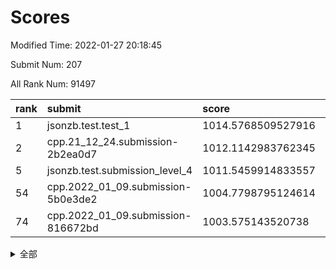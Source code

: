 # Scores

Modified Time: 2022-01-27 20:18:45

Submit Num: 207

All Rank Num: 91497

| rank |               submit               |       score        |       sigma        | pk_num |
| :--- | :--------------------------------- | :----------------- | :----------------- | :----- |
| 1    | jsonzb.test.test_1                 | 1014.5768509527916 | 0.8345236614282414 | 1769   |
| 2    | cpp.21_12_24.submission-2b2ea0d7   | 1012.1142983762345 | 0.7767229590349551 | 1770   |
| 5    | jsonzb.test.submission_level_4     | 1011.5459914833557 | 0.7902236434238965 | 1766   |
| 54   | cpp.2022_01_09.submission-5b0e3de2 | 1004.7798795124614 | 0.7170762054306877 | 1768   |
| 74   | cpp.2022_01_09.submission-816672bd | 1003.575143520738  | 0.7077326527751534 | 1768   |


<details>
<summary>全部</summary>

| rank |                 submit                 |       score        |       sigma        | pk_num |
| :--- | :------------------------------------- | :----------------- | :----------------- | :----- |
| 1    | jsonzb.test.test_1                     | 1014.5768509527916 | 0.8345236614282414 | 1769   |
| 2    | cpp.21_12_24.submission-2b2ea0d7       | 1012.1142983762345 | 0.7767229590349551 | 1770   |
| 3    | gobigger.level_3.submission_level_3_31 | 1011.7461265277799 | 0.8103744601635058 | 1770   |
| 4    | gobigger.level_3.submission_level_3_16 | 1011.6504544079669 | 0.7901652753708859 | 1767   |
| 5    | jsonzb.test.submission_level_4         | 1011.5459914833557 | 0.7902236434238965 | 1766   |
| 6    | gobigger.level_3.submission_level_3_9  | 1011.2426618347628 | 0.7858946971736488 | 1768   |
| 7    | gobigger.level_3.submission_level_3_5  | 1011.1338375163419 | 0.7759635406065988 | 1767   |
| 8    | gobigger.level_3.submission_level_3_42 | 1011.12001982618   | 0.7913762791247063 | 1768   |
| 9    | gobigger.level_3.submission_level_3_3  | 1011.0079165932558 | 0.751533505171986  | 1770   |
| 10   | gobigger.level_3.submission_level_3_8  | 1010.956830753324  | 0.7823051198208061 | 1769   |
| 11   | gobigger.level_3.submission_level_3_39 | 1010.5943950906413 | 0.7467132788237887 | 1771   |
| 12   | gobigger.level_3.submission_level_3_37 | 1010.5774328718722 | 0.7536771911723843 | 1769   |
| 13   | gobigger.level_3.submission_level_3_38 | 1010.5554030274744 | 0.7725567150364416 | 1766   |
| 14   | gobigger.level_3.submission_level_3_34 | 1010.5403286426096 | 0.7444480131527265 | 1767   |
| 15   | gobigger.level_3.submission_level_3_30 | 1010.5183256535305 | 0.7589438443578509 | 1766   |
| 16   | gobigger.level_3.submission_level_3_35 | 1010.4927752859746 | 0.7600319831347393 | 1765   |
| 17   | gobigger.level_3.submission_level_3_13 | 1010.4829470236922 | 0.7724652563281766 | 1772   |
| 18   | gobigger.level_3.submission_level_3_33 | 1010.4252449512803 | 0.7456474072763976 | 1766   |
| 19   | gobigger.level_3.submission_level_3_4  | 1010.4176342936865 | 0.7809805654356644 | 1765   |
| 20   | gobigger.level_3.submission_level_3_40 | 1010.4108947277143 | 0.7794179069510015 | 1766   |
| 21   | gobigger.level_3.submission_level_3_20 | 1010.3844666621748 | 0.762308560665952  | 1769   |
| 22   | gobigger.level_3.submission_level_3_2  | 1010.3833347442996 | 0.7886394540208779 | 1767   |
| 23   | gobigger.level_3.submission_level_3_44 | 1010.29678107903   | 0.7598908730063    | 1762   |
| 24   | gobigger.level_3.submission_level_3_29 | 1010.2926397528453 | 0.7780523563814625 | 1767   |
| 25   | gobigger.level_3.submission_level_3_12 | 1010.289054080784  | 0.7466046873531622 | 1768   |
| 26   | gobigger.level_3.submission_level_3_26 | 1010.2037332208848 | 0.7582958387549041 | 1764   |
| 27   | gobigger.level_3.submission_level_3_23 | 1010.1995923700424 | 0.7485645482465167 | 1769   |
| 28   | gobigger.level_3.submission_level_3_43 | 1010.0862987418226 | 0.769295480009564  | 1769   |
| 29   | gobigger.level_3.submission_level_3_6  | 1009.9946568222284 | 0.7650680377372722 | 1768   |
| 30   | gobigger.level_3.submission_level_3_17 | 1009.9318347598387 | 0.7463925202729578 | 1772   |
| 31   | gobigger.level_3.submission_level_3_32 | 1009.9233088478281 | 0.7769525182135049 | 1777   |
| 32   | gobigger.level_3.submission_level_3_48 | 1009.826693485461  | 0.7800888363195595 | 1765   |
| 33   | gobigger.level_3.submission_level_3_15 | 1009.8130059523718 | 0.7419538627968009 | 1773   |
| 34   | gobigger.level_3.submission_level_3_27 | 1009.7028431764062 | 0.7614207092065908 | 1773   |
| 35   | gobigger.level_3.submission_level_3_21 | 1009.6408063290802 | 0.7622303434024846 | 1765   |
| 36   | gobigger.level_3.submission_level_3_45 | 1009.5847447042447 | 0.7478159116448618 | 1766   |
| 37   | gobigger.level_3.submission_level_3_14 | 1009.5236600860062 | 0.7777833319477901 | 1765   |
| 38   | gobigger.level_3.submission_level_3_11 | 1009.5057152360756 | 0.7331114747028474 | 1765   |
| 39   | gobigger.level_3.submission_level_3_41 | 1009.4695008610507 | 0.7530103975092631 | 1773   |
| 40   | gobigger.level_3.submission_level_3_24 | 1009.4470104568248 | 0.7471940774056394 | 1769   |
| 41   | gobigger.level_3.submission_level_3_28 | 1009.3712950028096 | 0.7747792066204165 | 1767   |
| 42   | gobigger.level_3.submission_level_3_1  | 1009.3579159831988 | 0.7332934879510893 | 1768   |
| 43   | gobigger.level_3.submission_level_3_36 | 1009.3154836824585 | 0.7688701378040401 | 1769   |
| 44   | gobigger.level_3.submission_level_3_47 | 1009.2901739139838 | 0.7498676585623445 | 1770   |
| 45   | gobigger.level_3.submission_level_3_49 | 1009.2522298727573 | 0.7566512614781558 | 1771   |
| 46   | gobigger.level_3.submission_level_3_10 | 1009.2327946981852 | 0.7582801060824965 | 1765   |
| 47   | gobigger.level_3.submission_level_3_19 | 1009.146092596882  | 0.7527416988328094 | 1771   |
| 48   | gobigger.level_3.submission_level_3_0  | 1009.0203709690336 | 0.7665271530896761 | 1767   |
| 49   | gobigger.level_3.submission_level_3_25 | 1008.7531967884908 | 0.7531024691749899 | 1765   |
| 50   | gobigger.level_3.submission_level_3_7  | 1008.7464928292242 | 0.7568153822639047 | 1769   |
| 51   | gobigger.level_3.submission_level_3_22 | 1008.5867685762283 | 0.7388674670188728 | 1770   |
| 52   | gobigger.level_3.submission_level_3_18 | 1008.519011296282  | 0.7538125646685901 | 1767   |
| 53   | gobigger.level_3.submission_level_3_46 | 1007.9123988637875 | 0.7607518751189759 | 1765   |
| 54   | cpp.2022_01_09.submission-5b0e3de2     | 1004.7798795124614 | 0.7170762054306877 | 1768   |
| 55   | gobigger.level_1.submission_level_1_23 | 1004.7426029868002 | 0.7271804039355192 | 1769   |
| 56   | gobigger.level_1.submission_level_1_5  | 1004.6234184454704 | 0.7341659234224668 | 1771   |
| 57   | gobigger.level_1.submission_level_1_18 | 1004.5046026964935 | 0.7115115271723913 | 1768   |
| 58   | gobigger.level_1.submission_level_1_30 | 1004.2306326704871 | 0.7199813415031258 | 1766   |
| 59   | gobigger.level_1.submission_level_1_6  | 1004.193806344516  | 0.7072707052187157 | 1767   |
| 60   | gobigger.level_1.submission_level_1_11 | 1004.1428573028209 | 0.7141483735601042 | 1770   |
| 61   | gobigger.level_1.submission_level_1_17 | 1004.0464876711058 | 0.7288376214381685 | 1763   |
| 62   | gobigger.level_1.submission_level_1_26 | 1004.0177457486888 | 0.706467937421387  | 1765   |
| 63   | gobigger.level_1.submission_level_1_1  | 1004.0033300391423 | 0.7154620660365693 | 1768   |
| 64   | gobigger.level_1.submission_level_1_43 | 1003.991797845068  | 0.7057821843251644 | 1767   |
| 65   | gobigger.level_1.submission_level_1_33 | 1003.985010292209  | 0.7313173428563047 | 1767   |
| 66   | gobigger.level_1.submission_level_1_39 | 1003.8855593991137 | 0.7146049152872893 | 1764   |
| 67   | gobigger.level_1.submission_level_1_21 | 1003.8684851975805 | 0.7176618648881377 | 1769   |
| 68   | gobigger.level_1.submission_level_1_32 | 1003.7712083471871 | 0.7196827253734212 | 1768   |
| 69   | gobigger.level_1.submission_level_1_16 | 1003.7629756598802 | 0.7111040758385605 | 1771   |
| 70   | gobigger.level_1.submission_level_1_45 | 1003.7320625473276 | 0.7102225944673111 | 1770   |
| 71   | gobigger.level_1.submission_level_1_22 | 1003.7279848650405 | 0.7368109640068375 | 1766   |
| 72   | gobigger.level_1.submission_level_1_28 | 1003.5944436773234 | 0.7127909608886285 | 1770   |
| 73   | gobigger.level_1.submission_level_1_31 | 1003.5803118902624 | 0.7275007262681027 | 1769   |
| 74   | cpp.2022_01_09.submission-816672bd     | 1003.575143520738  | 0.7077326527751534 | 1768   |
| 75   | gobigger.level_1.submission_level_1_44 | 1003.5108399239209 | 0.7277417027997307 | 1765   |
| 76   | gobigger.level_1.submission_level_1_49 | 1003.463639677717  | 0.7096744905995163 | 1768   |
| 77   | gobigger.level_1.submission_level_1_7  | 1003.3822300606219 | 0.7124514495272295 | 1767   |
| 78   | gobigger.level_1.submission_level_1_15 | 1003.3678168358548 | 0.7200237436314672 | 1762   |
| 79   | gobigger.level_1.submission_level_1_37 | 1003.320503176729  | 0.7281683179228644 | 1764   |
| 80   | gobigger.level_1.submission_level_1_20 | 1003.2845385198895 | 0.7203248125224064 | 1765   |
| 81   | gobigger.level_1.submission_level_1_25 | 1003.2816358552814 | 0.7101137804955973 | 1767   |
| 82   | gobigger.level_1.submission_level_1_41 | 1003.2665576664255 | 0.7066585331342116 | 1770   |
| 83   | gobigger.level_1.submission_level_1_36 | 1003.2208919560128 | 0.7097502831797998 | 1773   |
| 84   | gobigger.level_1.submission_level_1_40 | 1003.1993147622491 | 0.7037731102865546 | 1766   |
| 85   | gobigger.level_1.submission_level_1_12 | 1003.1983927575423 | 0.7211502555158662 | 1766   |
| 86   | gobigger.level_1.submission_level_1_3  | 1003.1485512265466 | 0.7185974865231302 | 1768   |
| 87   | gobigger.level_1.submission_level_1_2  | 1003.1109495354855 | 0.7167364173645224 | 1765   |
| 88   | gobigger.level_1.submission_level_1_42 | 1003.0252702827593 | 0.7229193944961115 | 1774   |
| 89   | gobigger.level_1.submission_level_1_38 | 1002.9762707183573 | 0.7141813779987333 | 1764   |
| 90   | gobigger.level_1.submission_level_1_46 | 1002.922655938676  | 0.7177941739733619 | 1769   |
| 91   | gobigger.level_1.submission_level_1_27 | 1002.8284584868125 | 0.7244796049817979 | 1764   |
| 92   | gobigger.level_1.submission_level_1_4  | 1002.758163332585  | 0.7175398242564389 | 1768   |
| 93   | gobigger.level_1.submission_level_1_14 | 1002.6096967308505 | 0.7067708996735428 | 1773   |
| 94   | gobigger.level_1.submission_level_1_47 | 1002.5780184908737 | 0.7188869238584012 | 1769   |
| 95   | gobigger.level_1.submission_level_1_19 | 1002.5572098174821 | 0.7142750409690407 | 1768   |
| 96   | gobigger.level_1.submission_level_1_48 | 1002.5059322205406 | 0.7239045813944938 | 1765   |
| 97   | gobigger.level_1.submission_level_1_24 | 1002.4979099378854 | 0.7142218839860843 | 1763   |
| 98   | gobigger.level_1.submission_level_1_10 | 1002.379321302806  | 0.7294683028934683 | 1771   |
| 99   | gobigger.level_1.submission_level_1_13 | 1002.3221767048052 | 0.7088645473998185 | 1770   |
| 100  | gobigger.level_1.submission_level_1_0  | 1002.1971508660698 | 0.7138838453496653 | 1769   |
| 101  | gobigger.level_1.submission_level_1_9  | 1001.9968024589671 | 0.7081951114553484 | 1764   |
| 102  | gobigger.level_1.submission_level_1_34 | 1001.9884444057421 | 0.7138189436425586 | 1774   |
| 103  | gobigger.level_1.submission_level_1_29 | 1001.9732042440187 | 0.7104767707828252 | 1765   |
| 104  | gobigger.level_1.submission_level_1_8  | 1001.9251146854258 | 0.7180569014963537 | 1773   |
| 105  | gobigger.level_1.submission_level_1_35 | 1001.5280496117356 | 0.7138793618752758 | 1763   |
| 106  | gobigger.random.submission_random_13   | 997.8706012449932  | 0.7008146609879861 | 1767   |
| 107  | gobigger.random.submission_random_39   | 997.263827437931   | 0.7144046798031419 | 1769   |
| 108  | gobigger.random.submission_random_47   | 997.1943279966996  | 0.7131583321986154 | 1767   |
| 109  | gobigger.random.submission_random_38   | 997.1398814820107  | 0.7045389807338336 | 1764   |
| 110  | gobigger.random.submission_random_45   | 997.1043573408406  | 0.7132524666629615 | 1764   |
| 111  | gobigger.random.submission_random_12   | 997.026421273493   | 0.7081657428492575 | 1772   |
| 112  | gobigger.random.submission_random_21   | 996.9882791776636  | 0.7091326994951863 | 1769   |
| 113  | gobigger.random.submission_random_11   | 996.9594500963719  | 0.7012066854773495 | 1770   |
| 114  | gobigger.random.submission_random_35   | 996.9429019255958  | 0.7180869378808078 | 1768   |
| 115  | gobigger.random.submission_random_48   | 996.8854311653153  | 0.7019310188923736 | 1768   |
| 116  | gobigger.random.submission_random_46   | 996.8433782634269  | 0.7136312898150944 | 1772   |
| 117  | gobigger.random.submission_random_6    | 996.8209423944728  | 0.718641203657301  | 1768   |
| 118  | gobigger.random.submission_random_26   | 996.7509695845295  | 0.7057278827852209 | 1770   |
| 119  | gobigger.random.submission_random_1    | 996.6006244679462  | 0.7020175885028469 | 1769   |
| 120  | gobigger.random.submission_random_5    | 996.5606334942026  | 0.7149976147038408 | 1769   |
| 121  | gobigger.random.submission_random_28   | 996.5210180325328  | 0.7157213879697312 | 1765   |
| 122  | gobigger.random.submission_random_23   | 996.4990002767859  | 0.7112677176548723 | 1767   |
| 123  | gobigger.random.submission_random_4    | 996.2982039454878  | 0.7064355934087857 | 1770   |
| 124  | gobigger.random.submission_random_7    | 996.1980284617799  | 0.7150155327832822 | 1769   |
| 125  | gobigger.random.submission_random_22   | 996.0964278407603  | 0.7064514411531666 | 1769   |
| 126  | gobigger.random.submission_random_44   | 996.0924862141022  | 0.7097208178187336 | 1770   |
| 127  | gobigger.random.submission_random_2    | 995.9472711254622  | 0.7029224584734046 | 1769   |
| 128  | gobigger.random.submission_random_14   | 995.863263977832   | 0.7278699741803619 | 1768   |
| 129  | gobigger.random.submission_random_24   | 995.8273903250454  | 0.7132345076093384 | 1769   |
| 130  | gobigger.random.submission_random_9    | 995.8172410281119  | 0.7127884434998781 | 1767   |
| 131  | gobigger.random.submission_random_27   | 995.7985824571791  | 0.7094360946003148 | 1766   |
| 132  | gobigger.random.submission_random_18   | 995.725434356067   | 0.7036159657806805 | 1765   |
| 133  | gobigger.random.submission_random_16   | 995.6676803886888  | 0.7198203425659164 | 1772   |
| 134  | gobigger.random.submission_random_15   | 995.6273544891069  | 0.6966744457131152 | 1767   |
| 135  | gobigger.random.submission_random_31   | 995.6109677758062  | 0.7133370236040396 | 1773   |
| 136  | gobigger.random.submission_random_19   | 995.5870062786104  | 0.6976223537495867 | 1773   |
| 137  | gobigger.random.submission_random_25   | 995.5756556069548  | 0.7276168246003598 | 1771   |
| 138  | gobigger.random.submission_random_0    | 995.53663903016    | 0.7183981335157639 | 1762   |
| 139  | gobigger.random.submission_random_37   | 995.4988366561702  | 0.7168137770593781 | 1771   |
| 140  | gobigger.random.submission_random_8    | 995.4959372558851  | 0.710225165255839  | 1770   |
| 141  | gobigger.random.submission_random_34   | 995.4807327403962  | 0.7136252716552546 | 1766   |
| 142  | gobigger.random.submission_random_30   | 995.3160589405865  | 0.7193926761211118 | 1767   |
| 143  | gobigger.random.submission_random_49   | 995.3042614740718  | 0.7258496835178567 | 1771   |
| 144  | gobigger.random.submission_random_41   | 995.2981326218103  | 0.7040729734582621 | 1770   |
| 145  | gobigger.random.submission_random_33   | 995.2771842283163  | 0.7249165245402129 | 1767   |
| 146  | gobigger.random.submission_random_32   | 995.1477623916094  | 0.7056571315510193 | 1763   |
| 147  | gobigger.random.submission_random_29   | 995.142330064146   | 0.7283666222699066 | 1769   |
| 148  | gobigger.random.submission_random_43   | 995.1227401569546  | 0.7097161243867833 | 1767   |
| 149  | gobigger.random.submission_random_3    | 995.0521475060383  | 0.7316380705618992 | 1770   |
| 150  | gobigger.random.submission_random_40   | 995.026641482417   | 0.7069088464104021 | 1766   |
| 151  | gobigger.random.submission_random_17   | 994.9432325229515  | 0.7114038469794203 | 1773   |
| 152  | gobigger.random.submission_random_36   | 994.8707138842047  | 0.7138382334710968 | 1767   |
| 153  | gobigger.level_2.submission_level_2_26 | 994.7195514393095  | 0.7352747537109906 | 1770   |
| 154  | gobigger.random.submission_random_20   | 994.5573839948539  | 0.716554988641734  | 1765   |
| 155  | gobigger.random.submission_random_10   | 994.2942620737226  | 0.7220877905300336 | 1772   |
| 156  | gobigger.random.submission_random_42   | 993.8683382661524  | 0.7122110953456754 | 1774   |
| 157  | gobigger.level_2.submission_level_2_25 | 993.5636703480624  | 0.739496916038795  | 1763   |
| 158  | gobigger.level_2.submission_level_2_5  | 993.2291940448222  | 0.7325595347831646 | 1769   |
| 159  | gobigger.level_2.submission_level_2_23 | 993.1055497829487  | 0.7462979393584509 | 1771   |
| 160  | gobigger.level_2.submission_level_2_32 | 993.0239418365511  | 0.734972432573652  | 1770   |
| 161  | gobigger.level_2.submission_level_2_17 | 993.0029286364103  | 0.7491995457682937 | 1767   |
| 162  | gobigger.level_2.submission_level_2_10 | 992.9867221577178  | 0.7357457045812917 | 1763   |
| 163  | gobigger.level_2.submission_level_2_27 | 992.9836309606319  | 0.736669011896553  | 1773   |
| 164  | gobigger.level_2.submission_level_2_22 | 992.9454658968098  | 0.7388866367275697 | 1766   |
| 165  | gobigger.level_2.submission_level_2_9  | 992.7977575627446  | 0.7113536871349474 | 1766   |
| 166  | gobigger.level_2.submission_level_2_7  | 992.7775039656797  | 0.7319222413089608 | 1771   |
| 167  | gobigger.level_2.submission_level_2_24 | 992.6770700844314  | 0.7262673777421629 | 1765   |
| 168  | gobigger.level_2.submission_level_2_28 | 992.6187028234045  | 0.7323021685980012 | 1771   |
| 169  | gobigger.level_2.submission_level_2_49 | 992.5132120631869  | 0.730114460716467  | 1766   |
| 170  | gobigger.level_2.submission_level_2_3  | 992.5100870383536  | 0.7256325847003833 | 1767   |
| 171  | gobigger.level_2.submission_level_2_46 | 992.4581708472625  | 0.7303439798029053 | 1771   |
| 172  | gobigger.level_2.submission_level_2_8  | 992.2400252772694  | 0.7536915380942846 | 1771   |
| 173  | gobigger.level_2.submission_level_2_36 | 992.1853570846963  | 0.7284405150995894 | 1770   |
| 174  | gobigger.level_2.submission_level_2_12 | 992.1808367975     | 0.7443043818419243 | 1765   |
| 175  | gobigger.level_2.submission_level_2_18 | 992.1448255454249  | 0.7397031042629815 | 1768   |
| 176  | gobigger.level_2.submission_level_2_44 | 992.0884969624769  | 0.7503665349970614 | 1766   |
| 177  | gobigger.level_2.submission_level_2_11 | 992.0311317022297  | 0.7391428692949208 | 1768   |
| 178  | gobigger.level_2.submission_level_2_13 | 991.9252875628829  | 0.7231984049063828 | 1771   |
| 179  | gobigger.level_2.submission_level_2_0  | 991.9056499235062  | 0.7388447733158103 | 1766   |
| 180  | gobigger.level_2.submission_level_2_42 | 991.8570343756563  | 0.7475449218002369 | 1765   |
| 181  | gobigger.level_2.submission_level_2_30 | 991.8438340346245  | 0.7548294533453825 | 1769   |
| 182  | gobigger.level_2.submission_level_2_14 | 991.8113877598247  | 0.7473911223260749 | 1772   |
| 183  | gobigger.level_2.submission_level_2_41 | 991.7766129335431  | 0.7515901334234937 | 1771   |
| 184  | gobigger.level_2.submission_level_2_37 | 991.7138620633673  | 0.7481982927385558 | 1769   |
| 185  | gobigger.level_2.submission_level_2_48 | 991.640827903546   | 0.7565849409791509 | 1769   |
| 186  | gobigger.level_2.submission_level_2_38 | 991.5788263161397  | 0.7438169675324733 | 1769   |
| 187  | gobigger.level_2.submission_level_2_47 | 991.5361534282011  | 0.7665631203709852 | 1773   |
| 188  | gobigger.level_2.submission_level_2_16 | 991.5215352328221  | 0.7598501970828456 | 1769   |
| 189  | gobigger.level_2.submission_level_2_31 | 991.5213385228706  | 0.7218713333187894 | 1768   |
| 190  | gobigger.level_2.submission_level_2_2  | 991.4835302934911  | 0.735828199986987  | 1766   |
| 191  | gobigger.level_2.submission_level_2_45 | 991.4214231404488  | 0.7751104413451497 | 1771   |
| 192  | gobigger.level_2.submission_level_2_35 | 991.4102040971891  | 0.7718231181782066 | 1769   |
| 193  | gobigger.level_2.submission_level_2_1  | 991.382240756606   | 0.7509924942943769 | 1764   |
| 194  | gobigger.level_2.submission_level_2_4  | 991.2933358993765  | 0.7667856156554055 | 1767   |
| 195  | gobigger.level_2.submission_level_2_29 | 991.2730313720913  | 0.7412680556279475 | 1766   |
| 196  | gobigger.level_2.submission_level_2_6  | 991.1649993869547  | 0.7513425057517957 | 1768   |
| 197  | gobigger.level_2.submission_level_2_33 | 991.1177870539113  | 0.7432934053907359 | 1762   |
| 198  | gobigger.level_2.submission_level_2_39 | 991.0603211741512  | 0.748168051864405  | 1766   |
| 199  | gobigger.level_2.submission_level_2_34 | 991.0386877336932  | 0.7400435122598873 | 1773   |
| 200  | gobigger.level_2.submission_level_2_19 | 990.7943779269888  | 0.7683075251666099 | 1769   |
| 201  | gobigger.level_2.submission_level_2_21 | 990.5571616106128  | 0.769052315276272  | 1766   |
| 202  | gobigger.level_2.submission_level_2_40 | 990.4857008735452  | 0.7743520433367836 | 1766   |
| 203  | gobigger.level_2.submission_level_2_15 | 990.4202316230962  | 0.7755569946061734 | 1771   |
| 204  | gobigger.level_2.submission_level_2_43 | 989.9333252825941  | 0.7783501374126488 | 1766   |
| 205  | gobigger.level_2.submission_level_2_20 | 989.4171198306134  | 0.7947262962267961 | 1766   |
| 206  | gobigger.none.submission_none_1        | 978.5401432961555  | 1.1945762719433588 | 1768   |
| 207  | gobigger.none.submission_none_0        | 975.716886081169   | 1.370378827638688  | 1770   |

</details>